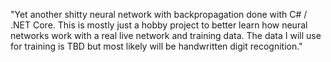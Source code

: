 "Yet another shitty neural network with backpropagation done with C# / .NET Core. This is mostly just a hobby project to better learn how neural networks work with a real live network and training data. The data I will use for training is TBD but most likely will be handwritten digit recognition." 
